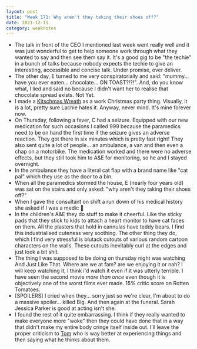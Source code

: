 ```yaml
---
layout: post
title: "Week 171: Why aren't they taking their shoes off?"
date: 2021-12-11
category: weaknotes
---
```

* The talk in front of the CEO I mentioned last week went really well and it was just wonderful to get to help someone work through what they wanted to say and then see them say it. It's a good gig to be "the techie" in a bunch of talks because nobody expects the techie to give an interesting, accessible and concise talk. Under promise, over deliver.
* The other day, E turned to me very conspiratorially and said: "mummy... have you ever eaten... chocolate... ON TOAST?!?!". And, do you know what, I lied and said no because I didn't want her to realise that chocolate spread exists. Not Yet.
* I made a [Kitschmas Wreath](https://mucknbrass.com/listing/732237164/sunday-17th-november-kitsch-kristmas) as a work Christmas party thing. Visually, it is a lot, pretty sure Lachie hates it. Anyway, never mind. It's mine forever now.
* On Thursday, following a fever, C had a seizure. Equipped with our new medication for such occasions I called 999 because the paramedics need to be on hand the first time if the seizure gives an adverse reaction. They got there in six minutes which is pretty fast right! They also sent quite a lot of people... an ambulance, a van and then even a chap on a motorbike. The medication worked and there were no adverse effects, but they still took him to A&E for monitoring, so he and I stayed overnight.
* In the ambulance they have a literal cat flap with a brand name like "cat pal" which they use as the door to a bin.
* When all the paramedics stormed the house, E (nearly four years old) was sat on the stairs and only asked: "why aren't they taking their shoes off?"
* When I gave the consultant on shift a run down of his medical history she asked if I was a medic 💅
* In the children's A&E they do stuff to make it cheerful. Like the sticky pads that they stick to kids to attach a heart monitor to have cat faces on them. All the plasters that hold in cannulas have teddy bears. I find this industrialised cuteness very soothing. The other thing they do, which I find very stressful is blutack cutouts of various random cartoon characters on the walls. These cutouts inevitably curl at the edges and just look a bit shit.
* The thing I was supposed to be doing on thursday night was watching And Just Like That. Where are we at fam? are we enjoying it or nah? I will keep watching it, I think i'd watch it even if it was utterly terrible. I have seen the second movie _more than once_ even though it is objectively one of the worst films ever made. 15% critic score on Rotten Tomatoes.
* [SPOILERS] I cried when they... sorry just so we're clear, I'm about to do a massive spoiler... killed Big. And then again at the funeral. Sarah Jessica Parker is good at acting isn't she.
* I found the rest of it quite embarrassing. I think if they really wanted to make everyone more "woke" then they could have done that in a way that didn't make my entire body cringe itself inside out. I'll leave the proper criticism to [Tom](https://tomstu.art/) who is way better at experiencing things and then saying what he thinks about them.
